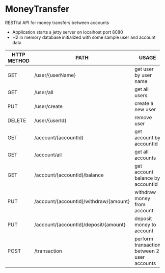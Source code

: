 # MoneyTransfer
RESTful API for money transfers between accounts

* Application starts a jetty server on localhost port 8080
* H2 in memory database initialized with some sample user and account data

| HTTP METHOD | PATH | USAGE |
| -----------| ------ | ------ |
| GET | /user/{userName} | get user by user name |
| GET | /user/all | get all users |
| PUT | /user/create | create a new user |
| DELETE | /user/{userId} | remove user |
| GET | /account/{accountId} | get account by accountId |
| GET | /account/all | get all accounts |
| GET | /account/{accountId}/balance | get account balance by accountId |
| PUT | /account/{accountId}/withdraw/{amount} | withdraw money from account |
| PUT | /account/{accountId}/deposit/{amount} | deposit money to account |
| POST | /transaction | perform transaction between 2 user accounts |